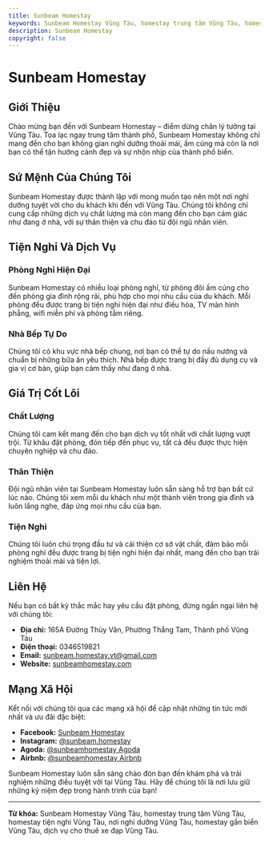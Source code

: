 ```yaml
---
title: Sunbeam Homestay
keywords: Sunbeam Homestay Vũng Tàu, homestay trung tâm Vũng Tàu, homestay tiện nghi Vũng Tàu, nơi nghỉ dưỡng Vũng Tàu, homestay gần biển Vũng Tàu, dịch vụ cho thuê xe đạp Vũng Tàu
description: Sunbeam Homestay
copyright: false
---
```


# Sunbeam Homestay

## Giới Thiệu

Chào mừng bạn đến với Sunbeam Homestay – điểm dừng chân lý tưởng tại Vũng Tàu. Tọa lạc ngay trung tâm thành phố, Sunbeam Homestay không chỉ mang đến cho bạn không gian nghỉ dưỡng thoải mái, ấm cúng mà còn là nơi bạn có thể tận hưởng cảnh đẹp và sự nhộn nhịp của thành phố biển.

## Sứ Mệnh Của Chúng Tôi

Sunbeam Homestay được thành lập với mong muốn tạo nên một nơi nghỉ dưỡng tuyệt vời cho du khách khi đến với Vũng Tàu. Chúng tôi không chỉ cung cấp những dịch vụ chất lượng mà còn mang đến cho bạn cảm giác như đang ở nhà, với sự thân thiện và chu đáo từ đội ngũ nhân viên.

## Tiện Nghi Và Dịch Vụ

### Phòng Nghỉ Hiện Đại

Sunbeam Homestay có nhiều loại phòng nghỉ, từ phòng đôi ấm cúng cho đến phòng gia đình rộng rãi, phù hợp cho mọi nhu cầu của du khách. Mỗi phòng đều được trang bị tiện nghi hiện đại như điều hòa, TV màn hình phẳng, wifi miễn phí và phòng tắm riêng.

### Nhà Bếp Tự Do

Chúng tôi có khu vực nhà bếp chung, nơi bạn có thể tự do nấu nướng và chuẩn bị những bữa ăn yêu thích. Nhà bếp được trang bị đầy đủ dụng cụ và gia vị cơ bản, giúp bạn cảm thấy như đang ở nhà.

## Giá Trị Cốt Lõi

### Chất Lượng

Chúng tôi cam kết mang đến cho bạn dịch vụ tốt nhất với chất lượng vượt trội. Từ khâu đặt phòng, đón tiếp đến phục vụ, tất cả đều được thực hiện chuyên nghiệp và chu đáo.

### Thân Thiện

Đội ngũ nhân viên tại Sunbeam Homestay luôn sẵn sàng hỗ trợ bạn bất cứ lúc nào. Chúng tôi xem mỗi du khách như một thành viên trong gia đình và luôn lắng nghe, đáp ứng mọi nhu cầu của bạn.

### Tiện Nghi

Chúng tôi luôn chú trọng đầu tư và cải thiện cơ sở vật chất, đảm bảo mỗi phòng nghỉ đều được trang bị tiện nghi hiện đại nhất, mang đến cho bạn trải nghiệm thoải mái và tiện lợi.

## Liên Hệ

Nếu bạn có bất kỳ thắc mắc hay yêu cầu đặt phòng, đừng ngần ngại liên hệ với chúng tôi:

- **Địa chỉ:** 165A Đường Thùy Vân, Phường Thắng Tam, Thành phố Vũng Tàu
- **Điện thoại:** 0346519821
- **Email:** sunbeam.homestay.vt@gmail.com
- **Website:** [sunbeamhomestay.com](http://sunbeamhomestay.com)

## Mạng Xã Hội

Kết nối với chúng tôi qua các mạng xã hội để cập nhật những tin tức mới nhất và ưu đãi đặc biệt:

- **Facebook:** [Sunbeam Homestay](http://www.facebook.com/sunbeamhomestay)
- **Instagram:** [@sunbeam.homestay](https://www.instagram.com/sunbeam.homestay)
- **Agoda:** [@sunbeamhomestay Agoda](https://www.agoda.com/vi-vn/seaview-50m-from-beach-2-bedrooms-bluesea/hotel/vung-tau-vn.html?ds=kJ0zn2gFOIAcm%2FzB)
- **Airbnb:** [@sunbeamhomestay Airbnb](https://airbnb.com/h/sunbeam-homestay)

Sunbeam Homestay luôn sẵn sàng chào đón bạn đến khám phá và trải nghiệm những điều tuyệt vời tại Vũng Tàu. Hãy để chúng tôi là nơi lưu giữ những kỷ niệm đẹp trong hành trình của bạn!

---

**Từ khóa:** Sunbeam Homestay Vũng Tàu, homestay trung tâm Vũng Tàu, homestay tiện nghi Vũng Tàu, nơi nghỉ dưỡng Vũng Tàu, homestay gần biển Vũng Tàu, dịch vụ cho thuê xe đạp Vũng Tàu.

